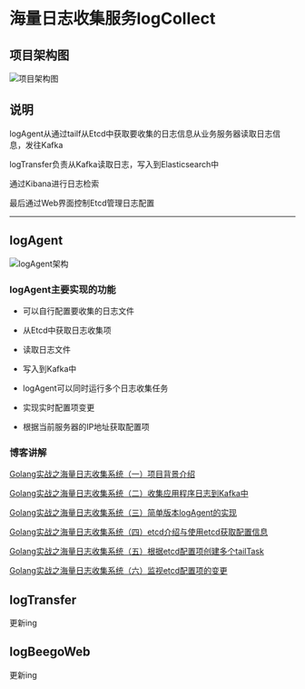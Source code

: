 # 海量日志收集服务logCollect 

## 项目架构图
![项目架构图](https://pic.downk.cc/item/5e7f4609504f4bcb047fe140.jpg)

## 说明
logAgent从通过tailf从Etcd中获取要收集的日志信息从业务服务器读取日志信息，发往Kafka

logTransfer负责从Kafka读取日志，写入到Elasticsearch中

通过Kibana进行日志检索

最后通过Web界面控制Etcd管理日志配置

-------

## logAgent
![logAgent架构](https://pic.downk.cc/item/5e7ca7f0504f4bcb04c02c6b.jpg)

### logAgent主要实现的功能
- 可以自行配置要收集的日志文件

- 从Etcd中获取日志收集项

- 读取日志文件

- 写入到Kafka中

- logAgent可以同时运行多个日志收集任务

- 实现实时配置项变更

- 根据当前服务器的IP地址获取配置项

### 博客讲解

[Golang实战之海量日志收集系统（一）项目背景介绍](https://blog.csdn.net/qq_43442524/article/details/105023724)

[Golang实战之海量日志收集系统（二）收集应用程序日志到Kafka中](https://blog.csdn.net/qq_43442524/article/details/105024906)

[Golang实战之海量日志收集系统（三）简单版本logAgent的实现](https://blog.csdn.net/qq_43442524/article/details/105027853)

[Golang实战之海量日志收集系统（四）etcd介绍与使用etcd获取配置信息](https://blog.csdn.net/qq_43442524/article/details/105044853)

[Golang实战之海量日志收集系统（五）根据etcd配置项创建多个tailTask](https://blog.csdn.net/qq_43442524/article/details/105054482)

[Golang实战之海量日志收集系统（六）监视etcd配置项的变更](https://blog.csdn.net/qq_43442524/article/details/105072952)

## logTransfer

更新ing

## logBeegoWeb 

更新ing
